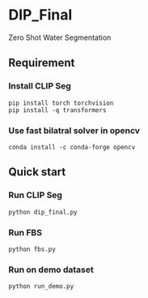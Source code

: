 # DIP_Final
Zero Shot Water Segmentation 

## Requirement
### Install CLIP Seg
```shell
pip install torch torchvision
pip install -q transformers
```
### Use fast bilatral solver in opencv
```
conda install -c conda-forge opencv
```

## Quick start
### Run CLIP Seg
```
python dip_final.py
```
### Run FBS
```
python fbs.py
```

### Run on demo dataset
```
python run_demo.py
```